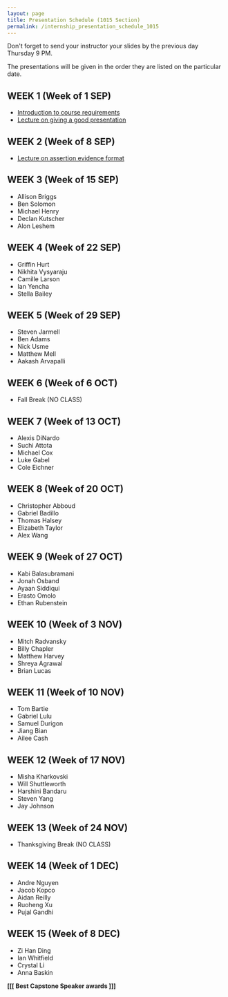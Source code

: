 ```yaml
---
layout: page
title: Presentation Schedule (1015 Section)
permalink: /internship_presentation_schedule_1015
---
```


Don't forget to send your instructor your slides by the previous day Thursday 9 PM.

The presentations will be given in the order they are listed on the particular date.

## WEEK 1 (Week of 1 SEP)

* [Introduction to course requirements]({{site.baseurl}}/internships/pdfs/introduction-internship.pdf)
* [Lecture on giving a good presentation]({{site.baseurl}}/internships/pdfs/lecture-on-presentations-internship.pdf)
 

## WEEK 2 (Week of 8 SEP)

* [Lecture on assertion evidence format]({{site.baseurl}}/internships/pdfs/lecture-on-assertion-evidence-format.pdf)

## WEEK 3 (Week of 15 SEP)
  
* Allison Briggs
* Ben Solomon
* Michael Henry
* Declan Kutscher
* Alon Leshem

## WEEK 4 (Week of 22 SEP)

* Griffin Hurt
* Nikhita Vysyaraju
* Camille Larson
* Ian Yencha
* Stella Bailey

## WEEK 5 (Week of 29 SEP)

* Steven Jarmell
* Ben Adams
* Nick Usme
* Matthew Mell
* Aakash Arvapalli

## WEEK 6 (Week of 6 OCT)

* Fall Break (NO CLASS)

## WEEK 7 (Week of 13 OCT)

* Alexis DiNardo
* Suchi Attota
* Michael Cox
* Luke Gabel
* Cole Eichner

## WEEK 8 (Week of 20 OCT)

* Christopher Abboud
* Gabriel Badillo
* Thomas Halsey
* Elizabeth Taylor
* Alex Wang

## WEEK 9 (Week of 27 OCT)

* Kabi Balasubramani
* Jonah Osband
* Ayaan Siddiqui
* Erasto Omolo
* Ethan Rubenstein

## WEEK 10 (Week of 3 NOV)

* Mitch Radvansky
* Billy Chapler
* Matthew Harvey
* Shreya Agrawal
* Brian Lucas

## WEEK 11 (Week of 10 NOV)

* Tom Bartie
* Gabriel Lulu
* Samuel Durigon
* Jiang Bian
* Ailee Cash

## WEEK 12 (Week of 17 NOV)

* Misha Kharkovski
* Will Shuttleworth
* Harshini Bandaru
* Steven Yang
* Jay Johnson

## WEEK 13 (Week of 24 NOV)

* Thanksgiving Break (NO CLASS)

## WEEK 14 (Week of 1 DEC)

* Andre Nguyen
* Jacob Kopco
* Aidan Reilly
* Ruoheng Xu
* Pujal Gandhi

## WEEK 15 (Week of 8 DEC)

* Zi Han Ding
* Ian Whitfield
* Crystal Li
* Anna Baskin

**[[[ Best Capstone Speaker awards ]]]**
